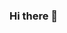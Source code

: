 ### Hi there 👋

<!--
**ayush-saklani/ayush-saklani** is a ✨ _special_ ✨ repository because its `README.md` (this file) appears on your GitHub profile.

Here are some ideas to get you started:

- 🔭 I’m currently working on 
- 🌱 I’m currently learning NodeJS,MongoDB
- 👯 I’m looking to collaborate on ...
- 🤔 I’m looking for help with ...
- 📫 How to reach me: https://www.linkedin.com/in/ayush-saklani/
-->
